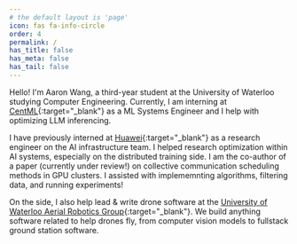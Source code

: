 ```yaml
---
# the default layout is 'page'
icon: fas fa-info-circle
order: 4
permalink: /
has_title: false
has_meta: false
has_tail: false
---
```


Hello! I'm Aaron Wang, a third-year student at the University of Waterloo studying Computer Engineering. Currently, I am interning at [CentML](https://centml.ai/){:target="_blank"} as a ML Systems Engineer and I help with optimizing LLM inferencing.

I have previously interned at [Huawei](https://www.huawei.com/ca/){:target="_blank"} as a research engineer on the AI infrastructure team. I helped research optimization within AI systems, especially on the distributed training side. I am the co-author of a paper (currently under review!) on collective communication scheduling methods in GPU clusters. I assisted with implememnting algorithms, filtering data, and running experiments! 

On the side, I also help lead & write drone software at the [University of Waterloo Aerial Robotics Group](https://www.uwarg.com/){:target="_blank"}. We build anything software related to help drones fly, from computer vision models to fullstack ground station software.
